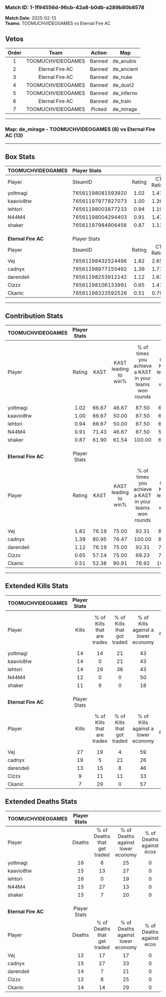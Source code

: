 ### Match ID: 1-1f94556d-96cb-42a8-b0db-a289b80b8578  
**Match Date**: 2025-02-13  
**Teams**: TOOMUCHVIDEOGAMES vs Eternal Fire AC  

## Vetos  

| Order | Team | Action | Map |
| :---: | :--: | :----: | --- |
| 1 | TOOMUCHVIDEOGAMES | Banned | de_anubis |
| 2 | Eternal Fire AC | Banned | de_ancient |
| 3 | Eternal Fire AC | Banned | de_nuke |
| 4 | TOOMUCHVIDEOGAMES | Banned | de_dust2 |
| 5 | TOOMUCHVIDEOGAMES | Banned | de_inferno |
| 6 | Eternal Fire AC | Banned | de_train |
| 7 | TOOMUCHVIDEOGAMES | Picked | de_mirage |

---  

### **Map**: de_mirage - TOOMUCHVIDEOGAMES (8) vs Eternal Fire AC (13)  
---  

## Box Stats  

| **TOOMUCHVIDEOGAMES** | Player Stats      |        |           |          |       |       |       |         |        |      |     |
| :- | :- | :-: | :-: | :-: | :-: | :-: | :-: | :-: | :-: | :-: | :-: |
| Player                | SteamID           | Rating | CT Rating | T Rating | KAST  |  ADR  | Kills | Assists | Deaths | K/D  | HS% |
| yoltmagi              | 76561198081593920 |  1.02  |   1.410   |  0.783   | 66.67 | 85.7  |  14   |    5    |   16   | 0.88 | 57  |
| kaavio8tw             | 76561197977827073 |  1.00  |   1.364   |  0.669   | 66.67 | 75.3  |  14   |    4    |   15   | 0.93 | 50  |
| lehtori               | 76561198003877233 |  0.94  |   1.108   |  0.722   | 66.67 | 63.4  |  14   |    4    |   16   | 0.88 | 35  |
| N44M4                 | 76561198004294403 |  0.91  |   1.477   |  0.388   | 71.43 | 59.1  |  12   |    5    |   15   | 0.80 | 50  |
| shaker                | 76561197984906456 |  0.87  |   1.134   |  0.605   | 61.90 | 74.8  |  11   |    9    |   15   | 0.73 | 63  |
|                       |                   |        |           |          |       |       |       |         |        |      |     |
|                       |                   |        |           |          |       |       |       |         |        |      |     |
|                       |                   |        |           |          |       |       |       |         |        |      |     |
| **Eternal Fire AC**   | Player Stats      |        |           |          |       |       |       |         |        |      |     |
| Player                | SteamID           | Rating | CT Rating | T Rating | KAST  |  ADR  | Kills | Assists | Deaths | K/D  | HS% |
| Vej                   | 76561198432524486 |  1.82  |   2.651   |  1.242   | 76.19 | 117.8 |  27   |    4    |   12   | 2.25 | 29  |
| cadnyx                | 76561198977155492 |  1.39  |   1.712   |  1.434   | 80.95 | 97.2  |  19   |    5    |   15   | 1.27 | 84  |
| darendeli             | 76561198253912142 |  1.12  |   1.634   |  0.771   | 76.19 | 84.6  |  13   |   10    |   14   | 0.93 | 46  |
| Cizzx                 | 76561198106133991 |  0.65  |   1.417   |  0.127   | 57.14 | 34.4  |   9   |    0    |   12   | 0.75 | 44  |
| Ckanic                | 76561198323592528 |  0.51  |   0.793   |  0.395   | 52.38 | 40.1  |   7   |    2    |   14   | 0.50 | 71  |
---  

## Contribution Stats  

| **TOOMUCHVIDEOGAMES** | Player Stats |       |                      |                                                        |                           |                                                             |                          |                                                            |
| :- | :-: | :-: | :-: | :-: | :-: | :-: | :-: | :-: |
| Player                |    Rating    | KAST  | KAST leading to win% | % of times you achieve a KAST in your teams won rounds | CT - KAST leading to win% | CT - % of times you achieve a KAST in your teams won rounds | T - KAST leading to win% | T - % of times you achieve a KAST in your teams won rounds |
| yoltmagi              |     1.02     | 66.67 |        46.67         |                         87.50                          |           60.00           |                           100.00                            |          20.00           |                           50.00                            |
| kaavio8tw             |     1.00     | 66.67 |        50.00         |                         87.50                          |           66.67           |                           100.00                            |          20.00           |                           50.00                            |
| lehtori               |     0.94     | 66.67 |        50.00         |                         87.50                          |           62.50           |                            83.33                            |          33.33           |                           100.00                           |
| N44M4                 |     0.91     | 71.43 |        46.67         |                         87.50                          |           50.00           |                            83.33                            |          40.00           |                           100.00                           |
| shaker                |     0.87     | 61.90 |        61.54         |                         100.00                         |           66.67           |                           100.00                            |          50.00           |                           100.00                           |
|                       |              |       |                      |                                                        |                           |                                                             |                          |                                                            |
|                       |              |       |                      |                                                        |                           |                                                             |                          |                                                            |
|                       |              |       |                      |                                                        |                           |                                                             |                          |                                                            |
| **Eternal Fire AC**   | Player Stats |       |                      |                                                        |                           |                                                             |                          |                                                            |
| Player                |    Rating    | KAST  | KAST leading to win% | % of times you achieve a KAST in your teams won rounds | CT - KAST leading to win% | CT - % of times you achieve a KAST in your teams won rounds | T - KAST leading to win% | T - % of times you achieve a KAST in your teams won rounds |
| Vej                   |     1.82     | 76.19 |        75.00         |                         92.31                          |           87.50           |                           100.00                            |          62.50           |                           83.33                            |
| cadnyx                |     1.39     | 80.95 |        76.47         |                         100.00                         |           87.50           |                           100.00                            |          66.67           |                           100.00                           |
| darendeli             |     1.12     | 76.19 |        75.00         |                         92.31                          |           75.00           |                            85.71                            |          75.00           |                           100.00                           |
| Cizzx                 |     0.65     | 57.14 |        75.00         |                         69.23                          |           75.00           |                            85.71                            |          75.00           |                           50.00                            |
| Ckanic                |     0.51     | 52.38 |        90.91         |                         76.92                          |          100.00           |                           100.00                            |          75.00           |                           50.00                            |
---  

## Extended Kills Stats  

| **TOOMUCHVIDEOGAMES** | Player Stats |                            |                            |                                    |                         |                              |                                 |                                       |                    |           |
| :- | :-: | :-: | :-: | :-: | :-: | :-: | :-: | :-: | :-: | :-: |
| Player                |    Kills     | % of Kills that are trades | % of Kills that got traded | % of Kills against a lower economy | % of Kills against ecos | % of Kills that are flawless | % of Kills that are close duels | % of Kills that are assisted by flash | Pistol Round Kills | AWP Kills |
| yoltmagi              |      14      |             14             |             21             |                 43                 |            0            |              93              |                0                |                  14                   |         1          |     0     |
| kaavio8tw             |      14      |             0              |             21             |                 43                 |            0            |              57              |               21                |                  21                   |         2          |     0     |
| lehtori               |      14      |             29             |             36             |                 43                 |            0            |              79              |                0                |                   7                   |         1          |     7     |
| N44M4                 |      12      |             0              |             0              |                 50                 |            0            |              92              |                0                |                   0                   |         0          |     0     |
| shaker                |      11      |             9              |             0              |                 18                 |            0            |              82              |                0                |                   0                   |         6          |     0     |
|                       |              |                            |                            |                                    |                         |                              |                                 |                                       |                    |           |
|                       |              |                            |                            |                                    |                         |                              |                                 |                                       |                    |           |
|                       |              |                            |                            |                                    |                         |                              |                                 |                                       |                    |           |
| **Eternal Fire AC**   | Player Stats |                            |                            |                                    |                         |                              |                                 |                                       |                    |           |
| Player                |    Kills     | % of Kills that are trades | % of Kills that got traded | % of Kills against a lower economy | % of Kills against ecos | % of Kills that are flawless | % of Kills that are close duels | % of Kills that are assisted by flash | Pistol Round Kills | AWP Kills |
| Vej                   |      27      |             19             |             4              |                 59                 |            7            |              67              |                4                |                   0                   |         2          |    10     |
| cadnyx                |      19      |             5              |             21             |                 26                 |            5            |              63              |                5                |                   5                   |         1          |     0     |
| darendeli             |      13      |             15             |             8              |                 46                 |            8            |              77              |                8                |                   0                   |         1          |     0     |
| Cizzx                 |      9       |             11             |             11             |                 33                 |            0            |             100              |                0                |                   0                   |         1          |     1     |
| Ckanic                |      7       |             29             |             0              |                 57                 |           14            |              71              |               14                |                   0                   |         0          |     0     |
## Extended Deaths Stats  

| **TOOMUCHVIDEOGAMES** | Player Stats |                             |                                   |                          |                               |                            |                           |               |
| :- | :-: | :-: | :-: | :-: | :-: | :-: | :-: | :-: |
| Player                |    Deaths    | % of Deaths that get traded | % of Deaths against lower economy | % of Deaths against ecos | % of Deaths that are flawless | % of Deaths that are close | % of Deaths while blinded | Deaths to AWP |
| yoltmagi              |      16      |              6              |                25                 |            0             |              75               |             6              |             0             |       1       |
| kaavio8tw             |      15      |             13              |                27                 |            0             |              53               |             7              |             0             |       1       |
| lehtori               |      16      |              0              |                19                 |            0             |              88               |             0              |             0             |       5       |
| N44M4                 |      15      |             27              |                13                 |            0             |              80               |             7              |             0             |       2       |
| shaker                |      15      |              7              |                20                 |            0             |              67               |             7              |             7             |       2       |
|                       |              |                             |                                   |                          |                               |                            |                           |               |
|                       |              |                             |                                   |                          |                               |                            |                           |               |
|                       |              |                             |                                   |                          |                               |                            |                           |               |
| **Eternal Fire AC**   | Player Stats |                             |                                   |                          |                               |                            |                           |               |
| Player                |    Deaths    | % of Deaths that get traded | % of Deaths against lower economy | % of Deaths against ecos | % of Deaths that are flawless | % of Deaths that are close | % of Deaths while blinded | Deaths to AWP |
| Vej                   |      12      |             17              |                17                 |            0             |              92               |             0              |             8             |       2       |
| cadnyx                |      15      |             27              |                33                 |            0             |              80               |             7              |            13             |       2       |
| darendeli             |      14      |              7              |                21                 |            0             |              64               |             7              |            14             |       1       |
| Cizzx                 |      12      |              8              |                25                 |            0             |              92               |             0              |             0             |       2       |
| Ckanic                |      14      |             14              |                29                 |            0             |              71               |             7              |             7             |       0       |
